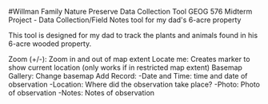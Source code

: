 #Willman Family Nature Preserve Data Collection Tool
GEOG 576 Midterm Project - Data Collection/Field Notes tool for my dad's 6-acre property

This tool is designed for my dad to track the plants and animals found in his 6-acre wooded property. 

Zoom (+/-): Zoom in and out of map extent
Locate me: Creates marker to show current location (only works if in restricted map extent)
Basemap Gallery: Change basemap 
Add Record:
  -Date and Time: time and date of observation
  -Location: Where did the observation take place?
  -Photo: Photo of observation
  -Notes: Notes of observation

